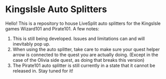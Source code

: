 # KingsIsle Auto Splitters
Hello! This is a repository to house LiveSplit auto splitters for the KingsIsle games Wizard101 and Pirate101.
A few notes:
1. This is still being developed. Issues and limitations can and will inevitably pop up.
2. When using the auto splitter, take care to make sure your quest helper arrow is connected to the quest you are actually doing. (Except in the case of the Olivia side quest, as doing that breaks this version)
3. The Pirate101 auto splitter is still currently in a state that it cannot be released in. Stay tuned for it!
